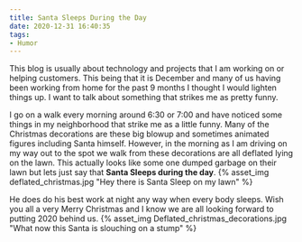 ```yaml
---
title: Santa Sleeps During the Day
date: 2020-12-31 16:40:35
tags:
- Humor
---
```

This blog is usually about technology and projects that I am working on or helping customers. This being that it is December and many of us having been working from home for the past 9 months I thought I would lighten things up. I want to talk about something that  strikes me as pretty funny.

I go on a walk every morning around 6:30 or 7:00 and have noticed some things in my neighborhood that strike me as a little funny.  Many of the Christmas decorations are these big blowup and sometimes animated figures including Santa himself.  However, in the morning as I am driving on my way out to the spot we walk from these decorations are all deflated lying on the lawn. This actually looks like some one dumped garbage on their lawn but lets just say that **Santa Sleeps during the day**.
{% asset_img deflated_christmas.jpg "Hey there is Santa Sleep on my lawn" %}

He does do his best work at night any way when every body sleeps.  Wish you all a very Merry Christmas and I know we are all looking forward to putting 2020 behind us.
{% asset_img Deflated_christmas_decorations.jpg "What now this Santa is slouching on a stump" %}